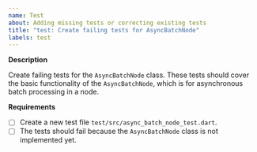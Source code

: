 ```yaml
---
name: Test
about: Adding missing tests or correcting existing tests
title: "test: Create failing tests for AsyncBatchNode"
labels: test
---
```


**Description**

Create failing tests for the `AsyncBatchNode` class. These tests should cover the basic functionality of the `AsyncBatchNode`, which is for asynchronous batch processing in a node.

**Requirements**

- [ ] Create a new test file `test/src/async_batch_node_test.dart`.
- [ ] The tests should fail because the `AsyncBatchNode` class is not implemented yet.
